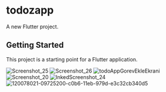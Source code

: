 # todozapp

A new Flutter project.

## Getting Started

This project is a starting point for a Flutter application.

![Screenshot_25](https://user-images.githubusercontent.com/44892139/177528459-c7137603-3010-4b20-ac02-bcc886c141a7.png)
![Screenshot_26](https://user-images.githubusercontent.com/44892139/177528465-779d8522-6369-4731-87c7-f7598213852c.png)
![todoAppGorevEkleEkrani](https://user-images.githubusercontent.com/44892139/177528506-757548ac-dafe-470d-86cc-f25afac7e7c5.png)
![Screenshot_20](https://user-images.githubusercontent.com/44892139/177528508-dd5be8b4-aed7-424d-a4bb-90422ae15acb.png)
![InkedScreenshot_24](https://user-images.githubusercontent.com/44892139/177528509-2b86bf47-e43f-4f82-97c7-f7a2a3ca0f3f.jpg)
![120078021-09725200-c0b6-11eb-979d-e3c32cb340d5](https://user-images.githubusercontent.com/44892139/177528531-13221f54-0499-4ad6-a2ff-2df824e6893a.png)
